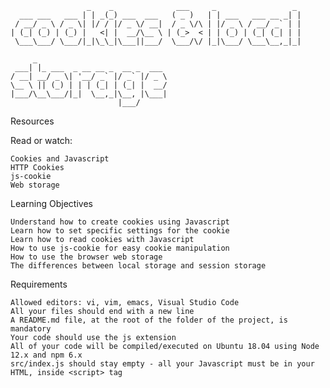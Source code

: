 ```
                 _    _              ___     _                 _
  ___ ___   ___ | | _(_) ___  ___   ( _ )   | | ___   ___ __ _| |
 / __/ _ \ / _ \| |/ / |/ _ \/ __|  / _ \/\ | |/ _ \ / __/ _` | |
| (_| (_) | (_) |   <| |  __/\__ \ | (_>  < | | (_) | (_| (_| | |
 \___\___/ \___/|_|\_\_|\___||___/  \___/\/ |_|\___/ \___\__,_|_|

     _
 ___| |_ ___  _ __ __ _  __ _  ___
/ __| __/ _ \| '__/ _` |/ _` |/ _ \
\__ \ || (_) | | | (_| | (_| |  __/
|___/\__\___/|_|  \__,_|\__, |\___|
                        |___/
```

Resources

Read or watch:

    Cookies and Javascript
    HTTP Cookies
    js-cookie
    Web storage

Learning Objectives

    Understand how to create cookies using Javascript
    Learn how to set specific settings for the cookie
    Learn how to read cookies with Javascript
    How to use js-cookie for easy cookie manipulation
    How to use the browser web storage
    The differences between local storage and session storage

Requirements

    Allowed editors: vi, vim, emacs, Visual Studio Code
    All your files should end with a new line
    A README.md file, at the root of the folder of the project, is mandatory
    Your code should use the js extension
    All of your code will be compiled/executed on Ubuntu 18.04 using Node 12.x and npm 6.x
    src/index.js should stay empty - all your Javascript must be in your HTML, inside <script> tag

